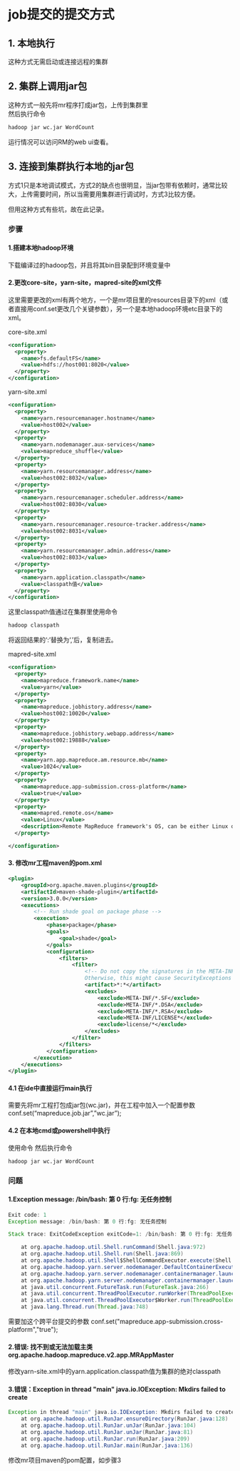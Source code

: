 # job提交的提交方式
## 1. 本地执行
这种方式无需启动或连接远程的集群

## 2. 集群上调用jar包
这种方式一般先将mr程序打成jar包，上传到集群里  
然后执行命令
``` sh
hadoop jar wc.jar WordCount
```
运行情况可以访问RM的web ui查看。

## 3. 连接到集群执行本地的jar包
方式1只是本地调试模式，方式2的缺点也很明显，当jar包带有依赖时，通常比较大，上传需要时间，所以当需要用集群进行调试时，方式3比较方便。

但用这种方式有些坑，故在此记录。

### 步骤 
#### 1.搭建本地hadoop环境
下载编译过的hadoop包，并且将其bin目录配到环境变量中
#### 2.更改core-site，yarn-site，mapred-site的xml文件
这里需要更改的xml有两个地方，一个是mr项目里的resources目录下的xml（或者直接用conf.set更改几个关键参数），另一个是本地hadoop环境etc目录下的xml。  

core-site.xml
``` xml
<configuration>
  <property>
    <name>fs.defaultFS</name>
    <value>hdfs://host001:8020</value>
  </property>
</configuration>
```
yarn-site.xml
``` xml
<configuration>
  <property>
    <name>yarn.resourcemanager.hostname</name>
    <value>host002</value>
  </property>
  <property>
    <name>yarn.nodemanager.aux-services</name>
    <value>mapreduce_shuffle</value>
  </property>
  <property>
    <name>yarn.resourcemanager.address</name>
    <value>host002:8032</value>
  </property>
  <property>
    <name>yarn.resourcemanager.scheduler.address</name>
    <value>host002:8030</value>
  </property>
  <property>
    <name>yarn.resourcemanager.resource-tracker.address</name>
    <value>host002:8031</value>
  </property>
  <property>
    <name>yarn.resourcemanager.admin.address</name>
    <value>host002:8033</value>
  </property>
  <property>
    <name>yarn.application.classpath</name>
    <value>classpath值</value>
  </property>
</configuration>
```
这里classpath值通过在集群里使用命令
```sh
hadoop classpath
```
将返回结果的‘:’替换为‘,’后，复制进去。

mapred-site.xml
``` xml
<configuration>
  <property>
    <name>mapreduce.framework.name</name>
    <value>yarn</value>
  </property>
  <property>
    <name>mapreduce.jobhistory.address</name>
    <value>host002:10020</value>
  </property>
  <property>
    <name>mapreduce.jobhistory.webapp.address</name>
    <value>host002:19888</value>
  </property>
  <property>
    <name>yarn.app.mapreduce.am.resource.mb</name>
    <value>1024</value>
  </property>
  <property>
    <name>mapreduce.app-submission.cross-platform</name>
    <value>true</value>
  </property>
  <property>
    <name>mapred.remote.os</name>
    <value>Linux</value>
    <description>Remote MapReduce framework's OS, can be either Linux or Windows</description>
  </property>

</configuration>
```

#### 3. 修改mr工程maven的pom.xml
``` xml
<plugin>
    <groupId>org.apache.maven.plugins</groupId>
    <artifactId>maven-shade-plugin</artifactId>
    <version>3.0.0</version>
    <executions>
        <!-- Run shade goal on package phase -->
        <execution>
            <phase>package</phase>
            <goals>
                <goal>shade</goal>
            </goals>
            <configuration>
                <filters>
                    <filter>
                        <!-- Do not copy the signatures in the META-INF folder.
                        Otherwise, this might cause SecurityExceptions when using the JAR. -->
                        <artifact>*:*</artifact>
                        <excludes>
                            <exclude>META-INF/*.SF</exclude>
                            <exclude>META-INF/*.DSA</exclude>
                            <exclude>META-INF/*.RSA</exclude>
                            <exclude>META-INF/LICENSE*</exclude>
                            <exclude>license/*</exclude>
                        </excludes>
                    </filter>
                </filters>
            </configuration>
        </execution>
    </executions>
</plugin>
```

#### 4.1 在ide中直接运行main执行
需要先将mr工程打包成jar包(wc.jar)，并在工程中加入一个配置参数 conf.set(“mapreduce.job.jar”,”wc.jar”);

#### 4.2 在本地cmd或powershell中执行
使用命令
然后执行命令
``` sh
hadoop jar wc.jar WordCount
```


### 问题
#### 1.Exception message: /bin/bash: 第 0 行:fg: 无任务控制
``` java
Exit code: 1
Exception message: /bin/bash: 第 0 行:fg: 无任务控制

Stack trace: ExitCodeException exitCode=1: /bin/bash: 第 0 行:fg: 无任务控制

    at org.apache.hadoop.util.Shell.runCommand(Shell.java:972)
    at org.apache.hadoop.util.Shell.run(Shell.java:869)
    at org.apache.hadoop.util.Shell$ShellCommandExecutor.execute(Shell.java:1170)
    at org.apache.hadoop.yarn.server.nodemanager.DefaultContainerExecutor.launchContainer(DefaultContainerExecutor.java:236)
    at org.apache.hadoop.yarn.server.nodemanager.containermanager.launcher.ContainerLaunch.call(ContainerLaunch.java:305)
    at org.apache.hadoop.yarn.server.nodemanager.containermanager.launcher.ContainerLaunch.call(ContainerLaunch.java:84)
    at java.util.concurrent.FutureTask.run(FutureTask.java:266)
    at java.util.concurrent.ThreadPoolExecutor.runWorker(ThreadPoolExecutor.java:1149)
    at java.util.concurrent.ThreadPoolExecutor$Worker.run(ThreadPoolExecutor.java:624)
    at java.lang.Thread.run(Thread.java:748)
```

需要加这个跨平台提交的参数
        conf.set("mapreduce.app-submission.cross-platform","true");

#### 2.错误: 找不到或无法加载主类org.apache.hadoop.mapreduce.v2.app.MRAppMaster

修改yarn-site.xml中的yarn.application.classpath值为集群的绝对classpath

#### 3.错误：Exception in thread "main" java.io.IOException: Mkdirs failed to create
``` java
Exception in thread "main" java.io.IOException: Mkdirs failed to create /var/folders/zz/zyxvpxvq6csfxvn_n0000000000000/T/hadoop-unjar3745345762036287746/license
	at org.apache.hadoop.util.RunJar.ensureDirectory(RunJar.java:128)
	at org.apache.hadoop.util.RunJar.unJar(RunJar.java:104)
	at org.apache.hadoop.util.RunJar.unJar(RunJar.java:81)
	at org.apache.hadoop.util.RunJar.run(RunJar.java:209)
	at org.apache.hadoop.util.RunJar.main(RunJar.java:136)
```

修改mr项目maven的pom配置，如步骤3
